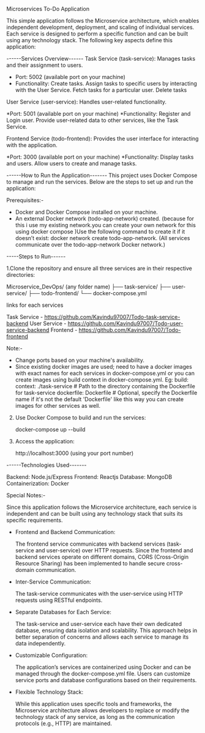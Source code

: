 Microservices To-Do Application

This simple application follows the Microservice architecture, which enables independent development, deployment, and scaling of individual services. Each service is designed to perform a specific function and can be built using any technology stack. The following key aspects define this application:

------Services Overview------
Task Service (task-service):
Manages tasks and their assignment to users.

* Port: 5002 (available port on your machine)
* Functionality:
    Create tasks.
    Assign tasks to specific users by interacting with the User Service.
    Fetch tasks for a particular user.
    Delete tasks

User Service (user-service):
Handles user-related functionality.

*Port: 5001 (available port on your machine)
*Functionality:
    Register and Login user.
    Provide user-related data to other services, like the Task Service.
    
Frontend Service (todo-frontend):
Provides the user interface for interacting with the application.

*Port: 3000 (available port on your machine)
*Functionality:
    Display tasks and users.
    Allow users to create and manage tasks.

------How to Run the Application-------
This project uses Docker Compose to manage and run the services. Below are the steps to set up and run the application: 

Prerequisites:-
* Docker and Docker Compose installed on your machine.
* An external Docker network (todo-app-network) created. (because for this i use my existing network.you can create your own network for this using docker compose )Use the following command to create it if it doesn’t exist:
   docker network create todo-app-network. (All services communicate over the todo-app-network Docker network.)

-----Steps to Run------

1.Clone the repository and ensure all three services are in their respective directories:   

Microservice_DevOps/ (any folder name)
├── task-service/
├── user-service/
├── todo-frontend/
└── docker-compose.yml

links for each services

  Task Service - https://github.com/Kavindu97007/Todo-task-service-backend
  User Service - https://github.com/Kavindu97007/Todo-user-service-backend
  Frontend     - https://github.com/Kavindu97007/Todo-frontend

Note:-

* Change ports based on your machine's availability.
* Since existing docker images are used; need to have a docker images with exact names for each services in docker-compose.yml or you can create images using build context in docker-compose.yml.
Eg: build:
      context: ./task-service # Path to the directory containing the Dockerfile for task-service
      dockerfile: Dockerfile  # Optional, specify the Dockerfile name if it's not the default 'Dockerfile'
  like this way you can create images for other services as well.

2. Use Docker Compose to build and run the services:

   docker-compose up --build

3. Access the application:

   http://localhost:3000 (using your port number)


------Technologies Used-------

Backend: Node.js/Express
Frontend: Reactjs
Database: MongoDB
Containerization: Docker

   Special Notes:-

   Since this application follows the Microservice architecture, each service is independent and can be built using any technology stack that suits its specific requirements.

  * Frontend and Backend Communication:
  
      The frontend service communicates with backend services (task-service and user-service) over HTTP requests.
      Since the frontend and backend services operate on different domains, CORS (Cross-Origin Resource Sharing) has been implemented to handle secure cross-domain communication.
  
  * Inter-Service Communication:
  
      The task-service communicates with the user-service using HTTP requests using RESTful endpoints.
      
  * Separate Databases for Each Service:
  
      The task-service and user-service each have their own dedicated database, ensuring data isolation and scalability.
      This approach helps in better separation of concerns and allows each service to manage its data independently.
    
  * Customizable Configuration:
  
      The application’s services are containerized using Docker and can be managed through the docker-compose.yml file.
      Users can customize service ports and database configurations based on their requirements.
    
  * Flexible Technology Stack:
  
      While this application uses specific tools and frameworks, the Microservice architecture allows developers to replace or modify the technology stack of any service, as long as the communication protocols (e.g., HTTP) are maintained.   

    

